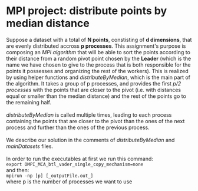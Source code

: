 # MPI project: distribute points by median distance

Suppose a dataset with a total of **N points**, constisting of **d dimensions**, that are evenly distributed accross **p processes**. This assignment's purpose is composing an _MPI algorithm_ that will be able to sort the points according to their distance from a random pivot point chosen by the **Leader** (which is the name we have chosen to give to the process that is both responsible for the points it possesses and organizing the rest of the workers). This is realized by using helper functions and _distributeByMedian_, which is the main part of the algorithm. It takes a group of p processes, and provides the first _p/2 processes_ with the points that are closer to the pivot (i.e. with distances equal or smaller than the median distance) and the rest of the points go to the remaining half.
\
\
_distributeByMedian_ is called multiple times, leading to each process containing the points that are closer to the pivot than the ones of the next process and further than the ones of the previous process.
\
\
We describe our solution in the comments of _distributeByMedian_ and _mainDatasets_ files.
\
\
In order to run the executables at first we run this command:
\
`export OMPI_MCA_btl_vader_single_copy_mechanism=none`
\
and then:
\
`mpirun -np [p] [_outputFile.out_]`
\
where p is the number of processes we want to use
